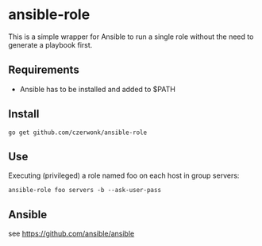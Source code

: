 # ansible-role

This is a simple wrapper for Ansible to run a single role without the need to generate a playbook first.

## Requirements
* Ansible has to be installed and added to $PATH

## Install
```
go get github.com/czerwonk/ansible-role
```

## Use
Executing (privileged) a role named foo on each host in group servers:
```
ansible-role foo servers -b --ask-user-pass
```

## Ansible
see https://github.com/ansible/ansible
